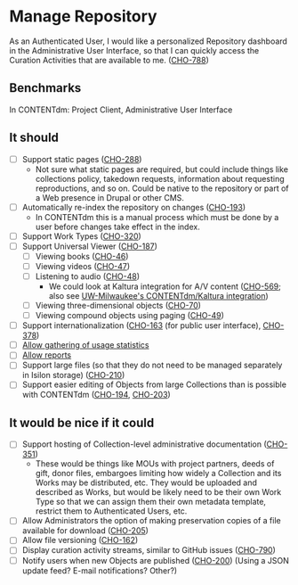 # Manage Repository

As an Authenticated User, I would like a personalized Repository dashboard in the Administrative User Interface, so that I can quickly access the Curation Activities that are available to me. ([CHO-788](https://github.com/psu-libraries/cho/issues/788))

## Benchmarks

In CONTENTdm: Project Client, Administrative User Interface

## It should

- [ ] Support static pages ([CHO-288](https://github.com/psu-libraries/cho/issues/288))
    * Not sure what static pages are required, but could include things like collections policy, takedown requests, information about requesting reproductions, and so on. Could be native to the repository or part of a Web presence in Drupal or other CMS.
- [ ] Automatically re-index the repository on changes ([CHO-193](https://github.com/psu-libraries/cho/issues/193))
    * In CONTENTdm this is a manual process which must be done by a user before changes take effect in the index.
- [ ] Support Work Types ([CHO-320](https://github.com/psu-libraries/cho/issues/320))
- [ ] Support Universal Viewer ([CHO-187](https://github.com/psu-libraries/cho/issues/187))
    - [ ] Viewing books ([CHO-46](https://github.com/psu-libraries/cho/issues/46))
    - [ ] Viewing videos ([CHO-47](https://github.com/psu-libraries/cho/issues/47))
    - [ ] Listening to audio ([CHO-48](https://github.com/psu-libraries/cho/issues/48))
        * We could look at Kaltura integration for A/V content ([CHO-569](https://github.com/psu-libraries/cho/issues/569); also see [UW-Milwaukee's CONTENTdm/Kaltura integration](https://collections.lib.uwm.edu/digital/collection/march/id/1747/rec/2))
    - [ ] Viewing three-dimensional objects ([CHO-70](https://github.com/psu-libraries/cho/issues/70))
    - [ ] Viewing compound objects using paging ([CHO-49](https://github.com/psu-libraries/cho/issues/49))
- [ ] Support internationalization ([CHO-163](https://github.com/psu-libraries/cho/issues/163) (for public user interface), [CHO-378](https://github.com/psu-libraries/cho/issues/378))
- [ ] [Allow gathering of usage statistics](https://git.psu.edu/kmc35/digital-collections/-/issues/114)
- [ ] [Allow reports](https://git.psu.edu/kmc35/digital-collections/-/issues/115)
- [ ] Support large files (so that they do not need to be managed separately in Isilon storage) ([CHO-210](https://github.com/psu-libraries/cho/issues/210))
- [ ] Support easier editing of Objects from large Collections than is possible with CONTENTdm ([CHO-194](https://github.com/psu-libraries/cho/issues/194), [CHO-203](https://github.com/psu-libraries/cho/issues/203))

## It would be nice if it could

- [ ] Support hosting of Collection-level administrative documentation ([CHO-351](https://github.com/psu-libraries/cho/issues/351))
    * These would be things like MOUs with project partners, deeds of gift, donor files, embargoes limiting how widely a Collection and its Works may be distributed, etc. They would be uploaded and described as Works, but would be likely need to be their own Work Type so that we can assign them their own metadata template, restrict them to Authenticated Users, etc.
- [ ] Allow Administrators the option of making preservation copies of a file available for download ([CHO-205](https://git.psu.edu/kmc35/digital-collections/-/issues/205))
- [ ] Allow file versioning ([CHO-162](https://github.com/psu-libraries/cho/issues/162))
- [ ] Display curation activity streams, similar to GitHub issues ([CHO-790](https://github.com/psu-libraries/cho/issues/790))
- [ ] Notify users when new Objects are published ([CHO-200](https://github.com/psu-libraries/cho/issues/200)) (Using a JSON update feed? E-mail notifications? Other?)

